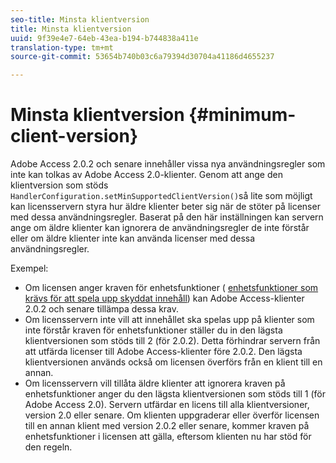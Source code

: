 ```yaml
---
seo-title: Minsta klientversion
title: Minsta klientversion
uuid: 9f39e4e7-64eb-43ea-b194-b744838a411e
translation-type: tm+mt
source-git-commit: 53654b740b03c6a79394d30704a41186d4655237

---
```



# Minsta klientversion {#minimum-client-version}

Adobe Access 2.0.2 och senare innehåller vissa nya användningsregler som inte kan tolkas av Adobe Access 2.0-klienter. Genom att ange den klientversion som stöds `HandlerConfiguration.setMinSupportedClientVersion()`så lite som möjligt kan licensservern styra hur äldre klienter beter sig när de stöter på licenser med dessa användningsregler. Baserat på den här inställningen kan servern ange om äldre klienter kan ignorera de användningsregler de inte förstår eller om äldre klienter inte kan använda licenser med dessa användningsregler.

Exempel:

* Om licensen anger kraven för enhetsfunktioner ( [enhetsfunktioner som krävs för att spela upp skyddat innehåll](../../../aaxs-protecting-content/content-introduction/content-usage-rules/content-runtime-application-restrictions/content-device-capabilities.md)) kan Adobe Access-klienter 2.0.2 och senare tillämpa dessa krav.
* Om licensservern inte vill att innehållet ska spelas upp på klienter som inte förstår kraven för enhetsfunktioner ställer du in den lägsta klientversionen som stöds till 2 (för 2.0.2). Detta förhindrar servern från att utfärda licenser till Adobe Access-klienter före 2.0.2. Den lägsta klientversionen används också om licensen överförs från en klient till en annan.
* Om licensservern vill tillåta äldre klienter att ignorera kraven på enhetsfunktioner anger du den lägsta klientversionen som stöds till 1 (för Adobe Access 2.0). Servern utfärdar en licens till alla klientversioner, version 2.0 eller senare. Om klienten uppgraderar eller överför licensen till en annan klient med version 2.0.2 eller senare, kommer kraven på enhetsfunktioner i licensen att gälla, eftersom klienten nu har stöd för den regeln.

